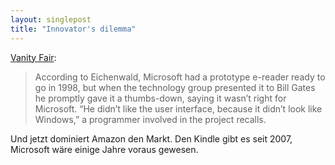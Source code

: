 ```yaml
---
layout: singlepost
title: "Innovator's dilemma"
---
```


[Vanity Fair](http://www.vanityfair.com/online/daily/2012/07/microsoft-downfall-emails-steve-ballmer):

> According to Eichenwald, Microsoft had a prototype e-reader ready to go in 1998, but when the technology group presented it to Bill Gates he promptly gave it a thumbs-down, saying it wasn’t right for Microsoft. “He didn’t like the user interface, because it didn’t look like Windows,” a programmer involved in the project recalls.

Und jetzt dominiert Amazon den Markt. Den Kindle gibt es seit 2007, Microsoft wäre einige Jahre voraus gewesen.